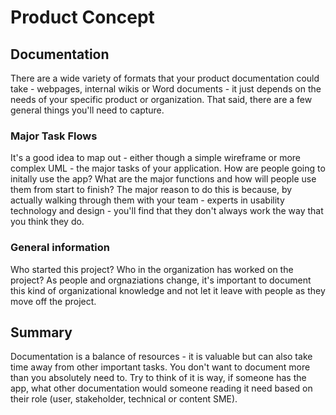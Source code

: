 # Product Concept

## Documentation
There are a wide variety of formats that your product documentation could take - webpages, internal wikis or Word documents - it just depends on the needs of your specific product or organization. That said, there are a few general things you'll need to capture. 

### Major Task Flows
It's a good idea to map out - either though a simple wireframe or more complex UML - the major tasks of your application. How are people going to initally use the app? What are the major functions and how will people use them from start to finish? The major reason to do this is because, by actually walking through them with your team - experts in usability technology and design - you'll find that they don't always work the way that you think they do.

### General information
Who started this project? Who in the organization has worked on the project? As people and orgnaziations change, it's important to document this kind of organizational knowledge and not let it leave with people as they move off the project. 

## Summary
Documentation is a balance of resources - it is valuable but can also take time away from other important tasks. You don't want to document more than you absolutely need to. Try to think of it is way, if someone has the app, what other documentation would someone reading it need based on their role (user, stakeholder, technical or content SME).